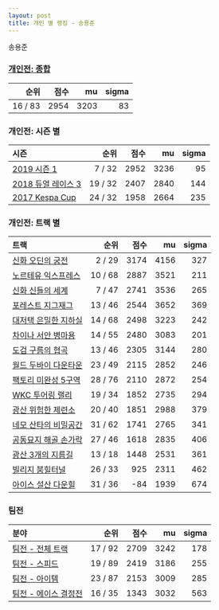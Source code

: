```yaml
---
layout: post
title: 개인 별 랭킹 - 송용준
---
```


송용준

### [개인전: 종합](../singles-full)

| 순위 | 점수 | mu | sigma |
|---:|---:|---:|---:|
| 16 / 83 | 2954 | 3203 | 83 |

### 개인전: 시즌 별

| 시즌 | 순위 | 점수 | mu | sigma |
|:---|---:|---:|---:|---:|
| [2019 시즌 1](../singles-s2019_1) | 7 / 32 | 2952 | 3236 | 95 |
| [2018 듀얼 레이스 3](../singles-s2018_1) | 19 / 32 | 2407 | 2840 | 144 |
| [2017 Kespa Cup](../singles-s2017_2) | 24 / 32 | 1958 | 2664 | 235 |

### 개인전: 트랙 별

| 트랙 | 순위 | 점수 | mu | sigma |
|:---|---:|---:|---:|---:|
| [신화 오딘의 궁전](../odin) | 2 / 29 | 3174 | 4156 | 327 |
| [노르테유 익스프레스](../noex) | 10 / 68 | 2887 | 3521 | 211 |
| [신화 신들의 세계](../shinsegye) | 7 / 47 | 2741 | 3536 | 265 |
| [포레스트 지그재그](../zigzag) | 13 / 46 | 2544 | 3652 | 369 |
| [대저택 은밀한 지하실](../jeotaek) | 14 / 68 | 2498 | 3223 | 242 |
| [차이나 서안 병마용](../byeongma) | 14 / 55 | 2480 | 3083 | 201 |
| [도검 구름의 협곡](../hyupgog) | 13 / 46 | 2305 | 3144 | 280 |
| [월드 두바이 다운타운](../dubai) | 23 / 49 | 2115 | 2852 | 246 |
| [팩토리 미완성 5구역](../district5) | 28 / 76 | 2110 | 2872 | 254 |
| [WKC 투어링 랠리](../rally) | 19 / 34 | 1852 | 2735 | 294 |
| [광산 위험한 제련소](../jeryeonso) | 20 / 40 | 1851 | 2988 | 379 |
| [네모 산타의 비밀공간](../santa) | 31 / 62 | 1741 | 2765 | 341 |
| [공동묘지 해골 손가락](../haeson) | 27 / 46 | 1618 | 2835 | 406 |
| [광산 3개의 지름길](../gwangsamji) | 13 / 18 | 1448 | 2531 | 361 |
| [빌리지 붐힐터널](../boomhill) | 26 / 33 | 925 | 2311 | 462 |
| [아이스 설산 다운힐](../seolsan) | 31 / 36 | -84 | 1939 | 674 |

### 팀전

| 분야 | 순위 | 점수 | mu | sigma |
|:---|---:|---:|---:|---:|
| [팀전 - 전체 트랙](../team-full) | 17 / 92 | 2709 | 3242 | 178 |
| [팀전 - 스피드](../team-speed) | 19 / 89 | 2419 | 3186 | 255 |
| [팀전 - 아이템](../team-item) | 23 / 87 | 2153 | 3009 | 285 |
| [팀전 - 에이스 결정전](../team-ace) | 16 / 35 | 1343 | 3032 | 563 |
